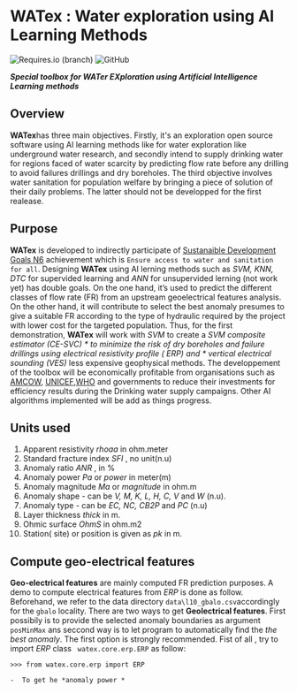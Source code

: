 # WATex : Water exploration using AI Learning Methods

![Requires.io (branch)](https://img.shields.io/requires/github/WEgeophysics/watex/master?style=flat-square) ![GitHub](https://img.shields.io/github/license/WEgeophysics/watex?color=blue&label=Licence&style=flat-square)

**_Special toolbox for WATer EXploration  using Artificial Intelligence Learning methods_**

## Overview

**WATex**has three main objectives. Firstly, it's an exploration open source software using AI learning methods like for water exploration like underground water research,
 and secondly intend to supply drinking water for regions faced of water scarcity  by predicting flow rate before any drilling to 
 avoid failures drillings and dry boreholes. The third objective involves water sanitation for population welfare by bringing a piece of solution of their daily problems.
 The latter should not be developped for the first realease. 
 
## Purpose 
 
 **WATex** is developed to  indirectly participate of [Sustanaible Development Goals N6](https://www.un.org/sustainabledevelopment/development-agenda/) achievement which is  `Ensure access to water and sanitation for all`.
 Designing **WATex** using AI lerning methods such as *SVM, KNN, DTC* for supervided learning and *ANN* for unsupervided lerning (not work yet) has double goals. On the one hand,
 it’s used to predict the different classes of flow rate (FR)  from an upstream geoelectrical features analysis.
 On the other hand, it will contribute to select the best anomaly presumes to give a  suitable FR according
 to the type of hydraulic required by the project with lower cost for the targeted population. Thus, for the first demonstration, **WATex** 
 will work with *SVM* to create a *SVM composite estimator (CE-SVC) * to minimize the risk of dry boreholes and failure drillings 
 using *electrical resistivity profile ( ERP)*  and * vertical electrical sounding (VES)* less expensive geophysical  methods. The developpement of the toolbox 
 will be economically profitable from organisations such as [AMCOW](https://amcow-online.org/initiatives/amcow-pan-african-groundwater-program-apagrop), [UNICEF](https://www.unicef.org/),[WHO](https://www.who.int/) and 
 governments to reduce their investments for efficiency results during the Drinking water  supply campaigns. 
 Other AI algorithms implemented will be add  as things progress. 
 
## Units used 

1. Apparent resistivity *_rhoaa_* in ohm.meter 
2. Standard fracture index *SFI*  , no unit(n.u) 
3. Anomaly ratio *ANR* ,  in %
4. Anomaly power *Pa* or *power*  in meter(m) 
5. Anomaly magnitude *Ma* or *magnitude* in ohm.m 
6. Anomaly shape - can be *_V, M, K, L, H, C, V_* and *_W_* (n.u). 
7. Anomaly type - can be *_EC, NC, CB2P_* and *_PC_* (n.u)
8. Layer thickness *_thick_* in m. 
9. Ohmic surface *_OhmS_* in ohm.m2 
10. Station( site) or position is given as *_pk_* in m.

## Compute geo-electrical features 

**Geo-electrical features** are mainly computed  FR prediction purposes. A demo to compute electrical features from _ERP_ is done as follow.  
 Beforehand, we refer  to the  data directory `data\l10_gbalo.csv`accordingly for the `gbalo` locality. There are two ways to get **Geolectrical features**. 
 First possibily is to provide the selected anomaly boundaries as argument ` posMinMax` ans seccond way is to let program to automatically find the *the best anomaly*. 
 The first option is strongly recommended. 
 Fist of all , try to import _ERP_ class ` watex.core.erp.ERP`  as follow: 
 ```
 >>> from watex.core.erp import ERP
 ```
	-  To get he *anomaly power * 
	
	
	
	
	
	
	
	
	
	
	
	
	
	
	